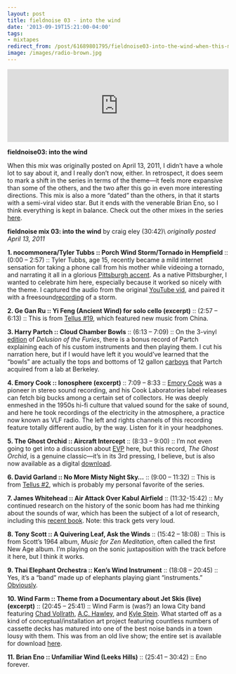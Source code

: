 ```yaml
---
layout: post 
title: fieldnoise 03 - into the wind 
date: '2013-09-19T15:21:00-04:00' 
tags: 
- mixtapes 
redirect_from: /post/61689801795/fieldnoise03-into-the-wind-when-this-mix-was/
image: /images/radio-brown.jpg
---
```


<iframe width="100%" height="166" scrolling="no" frameborder="no" src="https://w.soundcloud.com/player/?url=https%3A//api.soundcloud.com/tracks/111280219&amp;color=ff5500&amp;auto_play=false&amp;hide_related=false&amp;show_comments=true&amp;show_user=true&amp;show_reposts=false"></iframe>

**fieldnoise03: into the wind**

When this mix was originally posted on April 13, 2011, I didn’t have a whole lot to say about it, and I really don’t now, either. In retrospect, it does seem to mark a shift in the series in terms of the theme—it feels more expansive than some of the others, and the two after this go in even more interesting directions. This mix is also a more “dated” than the others, in that it starts with a semi-viral video star. But it ends with the venerable Brian Eno, so I think everything is kept in balance. Check out the other mixes in the series [here](/tagged/mixtapes).

**fieldnoise mix 03: into the wind** by craig eley (30:42)\ *originally posted April 13, 2011*

**1. nocommonera/Tyler Tubbs :: Porch Wind Storm/Tornado in Hempfield** :: (0:00 – 2:57) :: Tyler Tubbs, age 15, recently became a mild internet sensation for taking a phone call from his mother while videoing a tornado, and narrating it all in a glorious [Pittsburgh accent](http://en.wikipedia.org/wiki/Pittsburgh_English). As a native Pittsburgher, I wanted to celebrate him here, especially because it worked so nicely with the theme. I captured the audio from the original [YouTube vid](http://www.youtube.com/watch?v=xIGMKJ0nSnA), and paired it with a freesound[recording](http://www.freesound.org/samplesViewSingle.php?id=115533) of a storm.

**2. Ge Gan Ru :: Yi Feng (Ancient Wind) for solo cello (excerpt)** :: (2:57 – 6:13) :: This is from [Tellus \#19](http://www.ubu.com/sound/tellus_19.html), which featured new music from China.

**3. Harry Partch :: Cloud Chamber Bowls** :: (6:13 – 7:09) :: On the 3-vinyl [edition](http://www.discogs.com/Harry-Partch-Delusion-Of-The-Fury-A-Ritual-Of-Dream-And-Delusionelease/1438859) of *Delusion of the Furies*, there is a bonus record of Partch explaining each of his custom instruments and then playing them. I cut his narration here, but if I would have left it you would’ve learned that the “bowls” are actually the tops and bottoms of 12 gallon [carboys](http://www.calpaclab.com/images/products/cg-8108-12.jpg) that Partch acquired from a lab at Berkeley.

**4. Emory Cook :: Ionosphere (excerpt)** :: 7:09 – 8:33 :: [Emory Cook](http://www.folklife.si.edu/archives_resources/collections/cook.aspx) was a pioneer in stereo sound recording, and his Cook Laboratories label releases can fetch big bucks among a certain set of collectors. He was deeply enmeshed in the 1950s hi-fi culture that valued sound for the sake of sound, and here he took recordings of the electricity in the atmosphere, a practice now known as VLF radio. The left and rights channels of this recording feature totally different audio, by the way. Listen for it in your headphones.

**5. The Ghost Orchid :: Aircraft Intercept** :: (8:33 – 9:00) :: I’m not even going to get into a discussion about [EVP](http://en.wikipedia.org/wiki/Electronic_voice_phenomenon) here, but this record, *The Ghost Orchid*, is a genuine classic—it’s in its 3rd pressing, I believe, but is also now available as a digital [download](http://www.amazon.com/Introduction-EVP-Ghost-Orchid/dp/B0000274TTef=sr_1_3?ie=UTF8&qid=1302639794&sr=8-3).

**6. David Garland :: No More Misty Night Sky…** :: (9:00 – 11:32) :: This is from [Tellus \#2](http://www.ubu.com/sound/tellus_2.html), which is probably my personal favorite of the series.

**7. James Whitehead :: Air Attack Over Kabul Airfield** :: (11:32-15:42) :: My continued research on the history of the sonic boom has had me thinking about the sounds of war, which has been the subject of a lot of research, including this [recent book](http://mitpress.mit.edu/catalog/item/default.asp?tid=11890&ttype=2). Note: this track gets very loud.

**8. Tony Scott :: A Quivering Leaf, Ask the Winds** :: (15:42 – 18:08) :: This is from Scott’s 1964 album, *Music for Zen Meditation*, often called the first New Age album. I’m playing on the sonic juxtaposition with the track before it here, but I think it works.

**9. Thai Elephant Orchestra :: Ken’s Wind Instrument** :: (18:08 – 20:45) :: Yes, it’s a “band” made up of elephants playing giant “instruments.” [Obviously](http://www.nytimes.com/2000/12/16/arts/think-tank-a-band-with-a-lot-more-to-offer-than-talented-trumpeters.html).

**10. Wind Farm :: Theme from a Documentary about Jet Skis (live) (excerpt)** :: (20:45 – 25:41) :: Wind Farm is (was?) an Iowa City band featuring [Chad Vollrath](https://twitter.com/chadvollrath), [A.C. Hawley](https://twitter.com/acethoughts), and [Kyle Stein](https://twitter.com/kjstine). What started off as a kind of conceptual/installation art project featuring countless numbers of cassette decks has matured into one of the best noise bands in a town lousy with them. This was from an old live show; the entire set is available for download [here](http://littlevillagemag.com/content/2011/03/21/englert-live-3192011-live-recordings/).

**11. Brian Eno :: Unfamiliar Wind (Leeks Hills)** :: (25:41 – 30:42) :: Eno forever.

